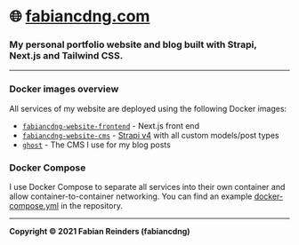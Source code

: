 # 🌐 [fabiancdng.com](https://fabiancdng.com)
### My personal portfolio website and blog built with Strapi, Next.js and Tailwind CSS.

---


### Docker images overview

All services of my website are deployed using the following Docker images:

* [`fabiancdng-website-frontend`](https://github.com/fabiancdng/fabiancdng.com/pkgs/container/fabiancdng-website-frontend) - Next.js front end
* [`fabiancdng-website-cms`](https://github.com/fabiancdng/fabiancdng.com/pkgs/container/fabiancdng-website-cms) - [Strapi v4](https://strapi.io/) with all custom models/post types
* [`ghost`](https://hub.docker.com/_/ghost) - The CMS I use for my blog posts

### Docker Compose

I use Docker Compose to separate all services into their own container and allow container-to-container networking. You can find an example [docker-compose.yml](docker-compose.yml) in the repository.

---

**Copyright © 2021 Fabian Reinders (fabiancdng)**